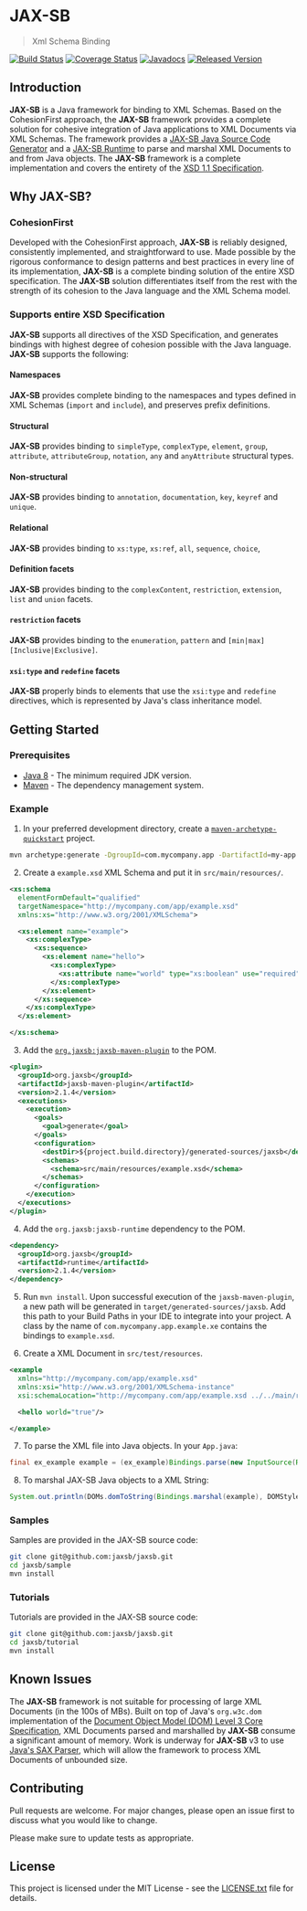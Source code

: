 # JAX-SB

> Xml Schema Binding

[![Build Status](https://travis-ci.org/jaxsb/jaxsb.png)](https://travis-ci.org/jaxsb/jaxsb)
[![Coverage Status](https://coveralls.io/repos/github/jaxsb/jaxsb/badge.svg)](https://coveralls.io/github/jaxsb/jaxsb)
[![Javadocs](https://www.javadoc.io/badge/org.jaxsb/jaxsb.svg)](https://www.javadoc.io/doc/org.jaxsb/jaxsb)
[![Released Version](https://img.shields.io/maven-central/v/org.jaxsb/jaxsb.svg)](https://mvnrepository.com/artifact/org.jaxsb/jaxsb)

## Introduction

**JAX-SB** is a Java framework for binding to XML Schemas. Based on the CohesionFirst approach, the **JAX-SB** framework provides a complete solution for cohesive integration of Java applications to XML Documents via XML Schemas. The framework provides a [JAX-SB Java Source Code Generator][generator] and a [JAX-SB Runtime][runtime] to parse and marshal XML Documents to and from Java objects. The **JAX-SB** framework is a complete implementation and covers the entirety of the [XSD 1.1 Specification][xsd-spec].

## Why **JAX-SB**?

### CohesionFirst

Developed with the CohesionFirst approach, **JAX-SB** is reliably designed, consistently implemented, and straightforward to use. Made possible by the rigorous conformance to design patterns and best practices in every line of its implementation, **JAX-SB** is a complete binding solution of the entire XSD specification. The **JAX-SB** solution differentiates itself from the rest with the strength of its cohesion to the Java language and the XML Schema model.

### Supports entire XSD Specification

**JAX-SB** supports all directives of the XSD Specification, and generates bindings with highest degree of cohesion possible with the Java language. **JAX-SB** supports the following:

#### Namespaces

**JAX-SB** provides complete binding to the namespaces and types defined in XML Schemas (`import` and `include`), and preserves prefix definitions.

#### Structural

**JAX-SB** provides binding to `simpleType`, `complexType`, `element`, `group`, `attribute`, `attributeGroup`, `notation`, `any` and `anyAttribute` structural types.

#### Non-structural

**JAX-SB** provides binding to `annotation`, `documentation`, `key`, `keyref` and `unique`.

#### Relational

**JAX-SB** provides binding to `xs:type`, `xs:ref`, `all`, `sequence`, `choice`,

#### Definition facets

**JAX-SB** provides binding to the `complexContent`, `restriction`, `extension`, `list` and `union` facets.

#### `restriction` facets

**JAX-SB** provides binding to the `enumeration`, `pattern` and `[min|max][Inclusive|Exclusive]`.

#### `xsi:type` and `redefine` facets

**JAX-SB** properly binds to elements that use the `xsi:type` and `redefine` directives, which is represented by Java's class inheritance model.

## Getting Started

### Prerequisites

* [Java 8][jdk8-download] - The minimum required JDK version.
* [Maven][maven] - The dependency management system.

### Example

1. In your preferred development directory, create a [`maven-archetype-quickstart`][maven-archetype-quickstart] project.

  ```bash
  mvn archetype:generate -DgroupId=com.mycompany.app -DartifactId=my-app -DarchetypeArtifactId=maven-archetype-quickstart -DinteractiveMode=false
  ```

2. Create a `example.xsd` XML Schema and put it in `src/main/resources/`.

  ```xml
  <xs:schema
    elementFormDefault="qualified"
    targetNamespace="http://mycompany.com/app/example.xsd"
    xmlns:xs="http://www.w3.org/2001/XMLSchema">

    <xs:element name="example">
      <xs:complexType>
        <xs:sequence>
          <xs:element name="hello">
            <xs:complexType>
              <xs:attribute name="world" type="xs:boolean" use="required"/>
            </xs:complexType>
          </xs:element>
        </xs:sequence>
      </xs:complexType>
    </xs:element>

  </xs:schema>
  ```

3. Add the [`org.jaxsb:jaxsb-maven-plugin`][jaxsb-maven-plugin] to the POM.

  ```xml
  <plugin>
    <groupId>org.jaxsb</groupId>
    <artifactId>jaxsb-maven-plugin</artifactId>
    <version>2.1.4</version>
    <executions>
      <execution>
        <goals>
          <goal>generate</goal>
        </goals>
        <configuration>
          <destDir>${project.build.directory}/generated-sources/jaxsb</destDir>
          <schemas>
            <schema>src/main/resources/example.xsd</schema>
          </schemas>
        </configuration>
      </execution>
    </executions>
  </plugin>
  ```

4. Add the `org.jaxsb:jaxsb-runtime` dependency to the POM.

  ```xml
  <dependency>
    <groupId>org.jaxsb</groupId>
    <artifactId>runtime</artifactId>
    <version>2.1.4</version>
  </dependency>
  ```

5. Run `mvn install`. Upon successful execution of the `jaxsb-maven-plugin`, a new path will be generated in `target/generated-sources/jaxsb`. Add this path to your Build Paths in your IDE to integrate into your project. A class by the name of `com.mycompany.app.example.xe` contains the bindings to `example.xsd`.

6. Create a XML Document in `src/test/resources`.

  ```xml
  <example
    xmlns="http://mycompany.com/app/example.xsd"
    xmlns:xsi="http://www.w3.org/2001/XMLSchema-instance"
    xsi:schemaLocation="http://mycompany.com/app/example.xsd ../../main/resources/example.xsd">

    <hello world="true"/>

  </example>
  ```

7. To parse the XML file into Java objects. In your `App.java`:

  ```java
  final ex_example example = (ex_example)Bindings.parse(new InputSource(Resources.getResourceOrFile("example.xml").getURL().openStream());
  ```

8. To marshal JAX-SB Java objects to a XML String:

  ```java
  System.out.println(DOMs.domToString(Bindings.marshal(example), DOMStyle.INDENT));
  ```

### Samples

Samples are provided in the JAX-SB source code:

```bash
git clone git@github.com:jaxsb/jaxsb.git
cd jaxsb/sample
mvn install
```

### Tutorials

Tutorials are provided in the JAX-SB source code:

```bash
git clone git@github.com:jaxsb/jaxsb.git
cd jaxsb/tutorial
mvn install
```

## Known Issues

The **JAX-SB** framework is not suitable for processing of large XML Documents (in the 100s of MBs). Built on top of Java's `org.w3c.dom` implementation of the [Document Object Model (DOM) Level 3 Core Specification][dom3], XML Documents parsed and marshalled by **JAX-SB** consume a significant amount of memory. Work is underway for **JAX-SB** v3 to use [Java's SAX Parser][sax-parser], which will allow the framework to process XML Documents of unbounded size.

## Contributing

Pull requests are welcome. For major changes, please open an issue first to discuss what you would like to change.

Please make sure to update tests as appropriate.

## License

This project is licensed under the MIT License - see the [LICENSE.txt](LICENSE.txt) file for details.

[dom3]: http://www.w3.org/TR/2004/REC-DOM-Level-3-Core-20040407
[jdk8-download]: http://www.oracle.com/technetwork/java/javase/downloads/jdk8-downloads-2133151.html
[maven-archetype-quickstart]: http://maven.apache.org/archetypes/maven-archetype-quickstart/
[maven]: https://maven.apache.org/
[sax-parser]: https://docs.oracle.com/javase/tutorial/jaxp/sax/
[generator]: /generator
[jaxsb-maven-plugin]: /../../../../jaxsb/jaxsb-maven-plugin
[runtime]: /runtime
[xsd-spec]: https://www.w3.org/TR/xmlschema11-1/